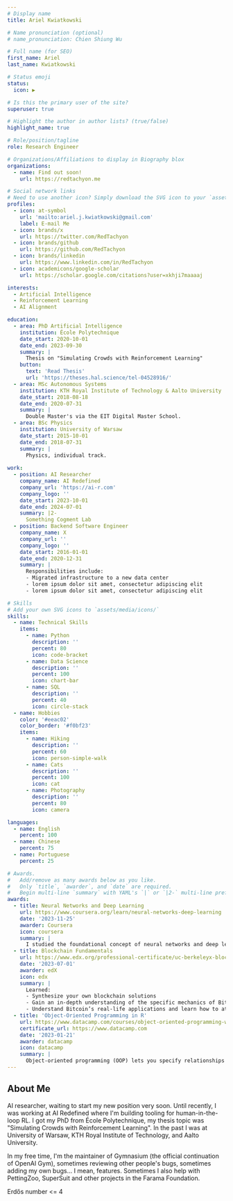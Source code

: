```yaml
---
# Display name
title: Ariel Kwiatkowski

# Name pronunciation (optional)
# name_pronunciation: Chien Shiung Wu

# Full name (for SEO)
first_name: Ariel
last_name: Kwiatkowski

# Status emoji
status:
  icon: ▶️

# Is this the primary user of the site?
superuser: true

# Highlight the author in author lists? (true/false)
highlight_name: true

# Role/position/tagline
role: Research Engineer

# Organizations/Affiliations to display in Biography blox
organizations:
  - name: Find out soon!
    url: https://redtachyon.me

# Social network links
# Need to use another icon? Simply download the SVG icon to your `assets/media/icons/` folder.
profiles:
  - icon: at-symbol
    url: 'mailto:ariel.j.kwiatkowski@gmail.com'
    label: E-mail Me
  - icon: brands/x
    url: https://twitter.com/RedTachyon
  - icon: brands/github
    url: https://github.com/RedTachyon
  - icon: brands/linkedin
    url: https://www.linkedin.com/in/RedTachyon
  - icon: academicons/google-scholar
    url: https://scholar.google.com/citations?user=xkhji7maaaaj

interests:
  - Artificial Intelligence
  - Reinforcement Learning
  - AI Alignment

education:
  - area: PhD Artificial Intelligence
    institution: École Polytechnique
    date_start: 2020-10-01
    date_end: 2023-09-30
    summary: |
      Thesis on "Simulating Crowds with Reinforcement Learning"
    button:
      text: 'Read Thesis'
      url: 'https://theses.hal.science/tel-04528916/'
  - area: MSc Autonomous Systems
    institution: KTH Royal Institute of Technology & Aalto University
    date_start: 2018-08-18
    date_end: 2020-07-31
    summary: |
      Double Master's via the EIT Digital Master School.
  - area: BSc Physics
    institution: University of Warsaw
    date_start: 2015-10-01
    date_end: 2018-07-31
    summary: |
      Physics, individual track.
      
work:
  - position: AI Researcher
    company_name: AI Redefined
    company_url: 'https://ai-r.com'
    company_logo: ''
    date_start: 2023-10-01
    date_end: 2024-07-01
    summary: |2-
      Something Cogment Lab
  - position: Backend Software Engineer
    company_name: X
    company_url: ''
    company_logo: ''
    date_start: 2016-01-01
    date_end: 2020-12-31
    summary: |
      Responsibilities include:
      - Migrated infrastructure to a new data center
      - lorem ipsum dolor sit amet, consectetur adipiscing elit
      - lorem ipsum dolor sit amet, consectetur adipiscing elit

# Skills
# Add your own SVG icons to `assets/media/icons/`
skills:
  - name: Technical Skills
    items:
      - name: Python
        description: ''
        percent: 80
        icon: code-bracket
      - name: Data Science
        description: ''
        percent: 100
        icon: chart-bar
      - name: SQL
        description: ''
        percent: 40
        icon: circle-stack
  - name: Hobbies
    color: '#eeac02'
    color_border: '#f0bf23'
    items:
      - name: Hiking
        description: ''
        percent: 60
        icon: person-simple-walk
      - name: Cats
        description: ''
        percent: 100
        icon: cat
      - name: Photography
        description: ''
        percent: 80
        icon: camera

languages:
  - name: English
    percent: 100
  - name: Chinese
    percent: 75
  - name: Portuguese
    percent: 25

# Awards.
#   Add/remove as many awards below as you like.
#   Only `title`, `awarder`, and `date` are required.
#   Begin multi-line `summary` with YAML's `|` or `|2-` multi-line prefix and indent 2 spaces below.
awards:
  - title: Neural Networks and Deep Learning
    url: https://www.coursera.org/learn/neural-networks-deep-learning
    date: '2023-11-25'
    awarder: Coursera
    icon: coursera
    summary: |
      I studied the foundational concept of neural networks and deep learning. By the end, I was familiar with the significant technological trends driving the rise of deep learning; build, train, and apply fully connected deep neural networks; implement efficient (vectorized) neural networks; identify key parameters in a neural network’s architecture; and apply deep learning to your own applications.
  - title: Blockchain Fundamentals
    url: https://www.edx.org/professional-certificate/uc-berkeleyx-blockchain-fundamentals
    date: '2023-07-01'
    awarder: edX
    icon: edx
    summary: |
      Learned:
      - Synthesize your own blockchain solutions
      - Gain an in-depth understanding of the specific mechanics of Bitcoin
      - Understand Bitcoin’s real-life applications and learn how to attack and destroy Bitcoin, Ethereum, smart contracts and Dapps, and alternatives to Bitcoin’s Proof-of-Work consensus algorithm
  - title: 'Object-Oriented Programming in R'
    url: https://www.datacamp.com/courses/object-oriented-programming-with-s3-and-r6-in-r
    certificate_url: https://www.datacamp.com
    date: '2023-01-21'
    awarder: datacamp
    icon: datacamp
    summary: |
      Object-oriented programming (OOP) lets you specify relationships between functions and the objects that they can act on, helping you manage complexity in your code. This is an intermediate level course, providing an introduction to OOP, using the S3 and R6 systems. S3 is a great day-to-day R programming tool that simplifies some of the functions that you write. R6 is especially useful for industry-specific analyses, working with web APIs, and building GUIs.
---
```


## About Me

AI researcher, waiting to start my new position very soon.
Until recently, I was working at AI Redefined where I'm building tooling for human-in-the-loop RL. 
I got my PhD from École Polytechnique, my thesis topic was "Simulating Crowds with Reinforcement Learning". In the past I was at University of Warsaw, KTH Royal Institute of Technology, and Aalto University.

In my free time, I'm the maintainer of Gymnasium (the official continuation of OpenAI Gym), sometimes reviewing other people's bugs, sometimes adding my own bugs... I mean, features. Sometimes I also help with PettingZoo, SuperSuit and other projects in the Farama Foundation.

Erdős number <= 4
